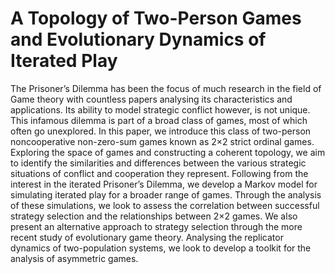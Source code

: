 # A Topology of Two-Person Games and Evolutionary Dynamics of Iterated Play

The Prisoner’s Dilemma has been the focus of much research in the field of Game theory with
countless papers analysing its characteristics and applications. Its ability to model strategic
conflict however, is not unique. This infamous dilemma is part of a broad class of games,
most of which often go unexplored. In this paper, we introduce this class of two-person noncooperative non-zero-sum games known as 2×2 strict ordinal games. Exploring the space of
games and constructing a coherent topology, we aim to identify the similarities and differences
between the various strategic situations of conflict and cooperation they represent. Following
from the interest in the iterated Prisoner’s Dilemma, we develop a Markov model for simulating
iterated play for a broader range of games. Through the analysis of these simulations, we look
to assess the correlation between successful strategy selection and the relationships between
2×2 games. We also present an alternative approach to strategy selection through the more
recent study of evolutionary game theory. Analysing the replicator dynamics of two-population
systems, we look to develop a toolkit for the analysis of asymmetric games.
